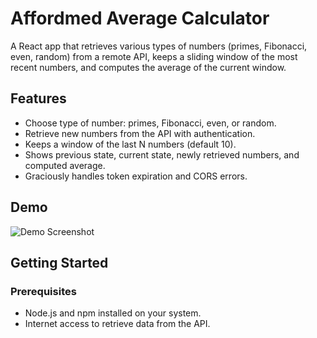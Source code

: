 # Affordmed Average Calculator

A React app that retrieves various types of numbers (primes, Fibonacci, even, random) from a remote API, keeps a sliding window of the most recent numbers, and computes the average of the current window.

## Features

- Choose type of number: primes, Fibonacci, even, or random.
- Retrieve new numbers from the API with authentication.
- Keeps a window of the last N numbers (default 10).
- Shows previous state, current state, newly retrieved numbers, and computed average.
- Graciously handles token expiration and CORS errors.

## Demo

![Demo Screenshot]("C:\Users\yogi\Pictures\Screenshots\q2.png")


## Getting Started

### Prerequisites

- Node.js and npm installed on your system.
- Internet access to retrieve data from the API.
